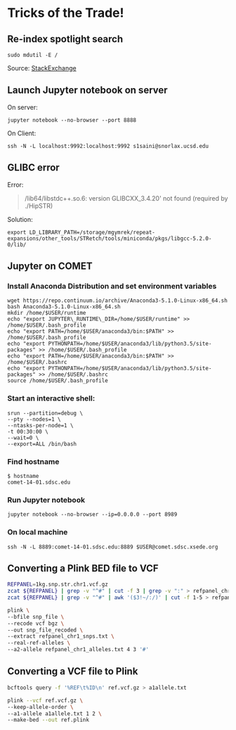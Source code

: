 
# Tricks of the Trade!

## Re-index spotlight search

    sudo mdutil -E /
Source: [StackExchange](https://apple.stackexchange.com/questions/236741/single-application-not-showing-up-in-spotlight)  

## Launch Jupyter notebook on server
On server:

    jupyter notebook --no-browser --port 8888
    
On Client:

    ssh -N -L localhost:9992:localhost:9992 s1saini@snorlax.ucsd.edu

## GLIBC error

Error:
> /lib64/libstdc++.so.6: version GLIBCXX_3.4.20' not found (required by ./HipSTR)

Solution:

    export LD_LIBRARY_PATH=/storage/mgymrek/repeat-expansions/other_tools/STRetch/tools/miniconda/pkgs/libgcc-5.2.0-0/lib/

## Jupyter on COMET

### Install Anaconda Distribution and set environment variables
	wget https://repo.continuum.io/archive/Anaconda3-5.1.0-Linux-x86_64.sh
	bash Anaconda3-5.1.0-Linux-x86_64.sh
	mkdir /home/$USER/runtime
	echo "export JUPYTER\_RUNTIME\_DIR=/home/$USER/runtime" >> /home/$USER/.bash_profile
	echo "export PATH=/home/$USER/anaconda3/bin:$PATH" >> /home/$USER/.bash_profile
	echo "export PYTHONPATH=/home/$USER/anaconda3/lib/python3.5/site-packages" >> /home/$USER/.bash_profile
	echo "export PATH=/home/$USER/anaconda3/bin:$PATH" >> /home/$USER/.bashrc
	echo "export PYTHONPATH=/home/$USER/anaconda3/lib/python3.5/site-packages" >> /home/$USER/.bashrc
	source /home/$USER/.bash_profile

### Start an interactive shell:

	srun --partition=debug \
	--pty --nodes=1 \
	--ntasks-per-node=1 \
	-t 00:30:00 \
	--wait=0 \
	--export=ALL /bin/bash

### Find hostname

	$ hostname
	comet-14-01.sdsc.edu

### Run Jupyter notebook

	jupyter notebook --no-browser --ip=0.0.0.0 --port 8989

### On local machine

	ssh -N -L 8889:comet-14-01.sdsc.edu:8889 $USER@comet.sdsc.xsede.org
	
## Converting a Plink BED file to VCF
```bash
REFPANEL=1kg.snp.str.chr1.vcf.gz
zcat ${REFPANEL} | grep -v "^#" | cut -f 3 | grep -v ":" > refpanel_chr1_snps.txt
zcat ${REFPANEL} | grep -v "^#" | awk '($3!~/:/)' | cut -f 1-5 > refpanel_chr1_alleles.txt

plink \
--bfile snp_file \
--recode vcf bgz \
--out snp_file_recoded \
--extract refpanel_chr1_snps.txt \
--real-ref-alleles \
--a2-allele refpanel_chr1_alleles.txt 4 3 '#'
```

## Converting a VCF file to Plink
```bash
bcftools query -f '%REF\t%ID\n' ref.vcf.gz > a1allele.txt

plink --vcf ref.vcf.gz \
--keep-allele-order \
--a1-allele a1allele.txt 1 2 \
--make-bed --out ref.plink
```